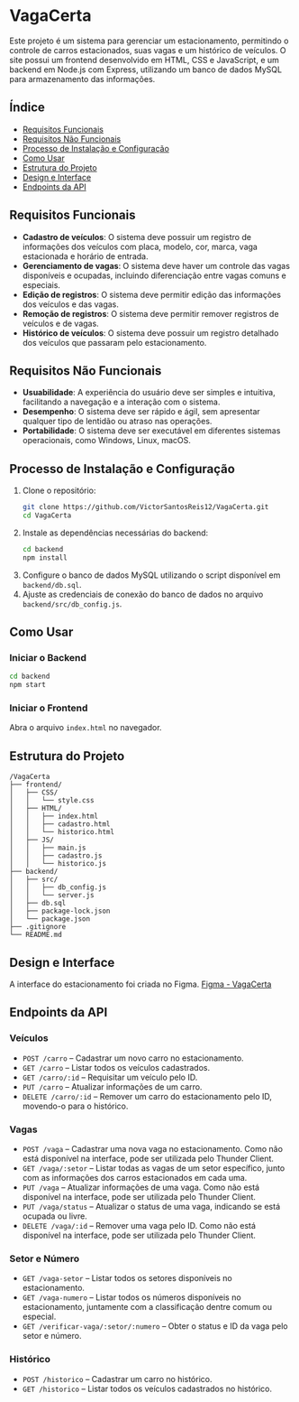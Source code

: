 # VagaCerta

Este projeto é um sistema para gerenciar um estacionamento, permitindo o controle de carros estacionados, suas vagas e um histórico de veículos. O site possui um frontend desenvolvido em HTML, CSS e JavaScript, e um backend em Node.js com Express, utilizando um banco de dados MySQL para armazenamento das informações.

## Índice
- [Requisitos Funcionais](#requisitos-funcionais)
- [Requisitos Não Funcionais](#requisitos-não-funcionais)
- [Processo de Instalação e Configuração](#processo-de-instalação-e-configuração)
- [Como Usar](#como-usar)
- [Estrutura do Projeto](#estrutura-do-projeto)
- [Design e Interface](#design-e-interface)
- [Endpoints da API](#endpoints-da-api)

## Requisitos Funcionais

- **Cadastro de veículos**: O sistema deve possuir um registro de informações dos veículos com placa, modelo, cor, marca, vaga estacionada e horário de entrada.
- **Gerenciamento de vagas**: O sistema deve haver um controle das vagas disponíveis e ocupadas, incluindo diferenciação entre vagas comuns e especiais.
- **Edição de registros**: O sistema deve permitir edição das informações dos veículos e das vagas.
- **Remoção de registros**: O sistema deve permitir remover registros de veículos e de vagas.
- **Histórico de veículos**: O sistema deve possuir um registro detalhado dos veículos que passaram pelo estacionamento.

## Requisitos Não Funcionais

- **Usuabilidade**: A experiência do usuário deve ser simples e intuitiva, facilitando a navegação e a interação com o sistema.
- **Desempenho**: O sistema deve ser rápido e ágil, sem apresentar qualquer tipo de lentidão ou atraso nas operações.
- **Portabilidade**: O sistema deve ser executável em diferentes sistemas operacionais, como Windows, Linux, macOS.

## Processo de Instalação e Configuração

1. Clone o repositório:
   ```sh
   git clone https://github.com/VictorSantosReis12/VagaCerta.git
   cd VagaCerta
   ```
2. Instale as dependências necessárias do backend:
   ```sh
   cd backend
   npm install
   ```
3. Configure o banco de dados MySQL utilizando o script disponível em `backend/db.sql`.
4. Ajuste as credenciais de conexão do banco de dados no arquivo `backend/src/db_config.js`.

## Como Usar

### Iniciar o Backend

```sh
cd backend
npm start
```

### Iniciar o Frontend

Abra o arquivo `index.html` no navegador.

## Estrutura do Projeto

```
/VagaCerta
├── frontend/
│   ├── CSS/
│   │   └── style.css
│   ├── HTML/
│   │   ├── index.html
│   │   ├── cadastro.html
│   │   └── historico.html
│   ├── JS/
│   │   ├── main.js
│   │   ├── cadastro.js
│   │   └── historico.js
├── backend/
│   ├── src/
│   │   ├── db_config.js
│   │   └── server.js
│   ├── db.sql
│   ├── package-lock.json
│   └── package.json
├── .gitignore
└── README.md
```

## Design e Interface

A interface do estacionamento foi criada no Figma.
[Figma - VagaCerta](https://www.figma.com/design/JeJvMOAHu2Hhyhy5KrSKwg/Sistema-de-Estacionamento-de-Carros?node-id=0-1&t=qszwYdrdWf30zl2r-1)

## Endpoints da API

### Veículos
- `POST /carro` – Cadastrar um novo carro no estacionamento.
- `GET /carro` – Listar todos os veículos cadastrados.
- `GET /carro/:id` – Requisitar um veículo pelo ID.
- `PUT /carro` – Atualizar informações de um carro.
- `DELETE /carro/:id` – Remover um carro do estacionamento pelo ID, movendo-o para o histórico.

### Vagas
- `POST /vaga` – Cadastrar uma nova vaga no estacionamento. Como não está disponível na interface, pode ser utilizada pelo Thunder Client.
- `GET /vaga/:setor` – Listar todas as vagas de um setor específico, junto com as informações dos carros estacionados em cada uma.
- `PUT /vaga` – Atualizar informações de uma vaga. Como não está disponível na interface, pode ser utilizada pelo Thunder Client.
- `PUT /vaga/status` – Atualizar o status de uma vaga, indicando se está ocupada ou livre.
- `DELETE /vaga/:id` – Remover uma vaga pelo ID. Como não está disponível na interface, pode ser utilizada pelo Thunder Client.

### Setor e Número
- `GET /vaga-setor` – Listar todos os setores disponíveis no estacionamento.
- `GET /vaga-numero` – Listar todos os números disponíveis no estacionamento, juntamente com a classificação dentre comum ou especial.
- `GET /verificar-vaga/:setor/:numero` – Obter o status e ID da vaga pelo setor e número.

### Histórico
- `POST /historico` – Cadastrar um carro no histórico.
- `GET /historico` – Listar todos os veículos cadastrados no histórico.
